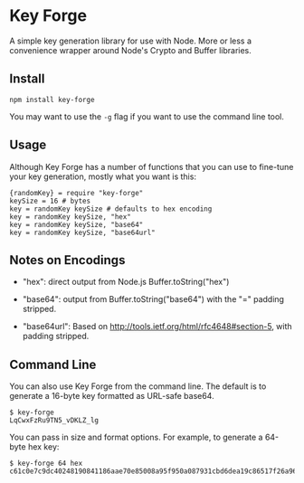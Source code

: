 Key Forge
=========

A simple key generation library for use with Node. More or less a convenience wrapper around Node's Crypto and Buffer libraries.

## Install

    npm install key-forge

You may want to use the `-g` flag if you want to use the command line tool.

## Usage

Although Key Forge has a number of functions that you can use to fine-tune your key generation, mostly what you want is this:

    {randomKey} = require "key-forge"
    keySize = 16 # bytes
    key = randomKey keySize # defaults to hex encoding
    key = randomKey keySize, "hex"
    key = randomKey keySize, "base64"
    key = randomKey keySize, "base64url"


## Notes on Encodings

* "hex": direct output from Node.js Buffer.toString("hex")

* "base64": output from Buffer.toString("base64") with the "=" padding stripped.

* "base64url": Based on http://tools.ietf.org/html/rfc4648#section-5, with padding stripped.

## Command Line

You can also use Key Forge from the command line. The default is to generate a 16-byte key formatted as URL-safe base64.

```
$ key-forge
LqCwxFzRu9TN5_vDKLZ_lg
```

You can pass in size and format options. For example, to generate a 64-byte hex key:

```
$ key-forge 64 hex
c61c0e7c9dc40248190841186aae70e85008a95f950a087931cbd6dea19c86517f26a96e4ada90a5d0d74c2751b900faf76681b1fcb4edbbc55e7a8834da8bae
```
